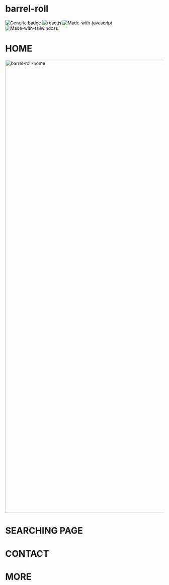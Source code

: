 # barrel-roll
![Generic badge](https://img.shields.io/badge/node-v17.0.1-brightgreen.svg?style=flat&logo=node.js)
![reactjs](https://img.shields.io/badge/reactjs-v17.0.2-%2361DBFB?style=flat&logo=react)
![Made-with-javascript](https://img.shields.io/badge/Made%20with-javascript-%23F7DF1E?style=plastic&logo=javascript)
![Made-with-tailwindcss](https://img.shields.io/badge/Made%20with-tailwindcss-%2306B6D4?style=plastic&logo=Tailwind%20CSS)

# HOME
<img width="1435" alt="barrel-roll-home" src="https://user-images.githubusercontent.com/69026725/151539716-9f8cec51-2223-49a7-8edd-1971a4404280.png">

# SEARCHING PAGE

# CONTACT 

# MORE
